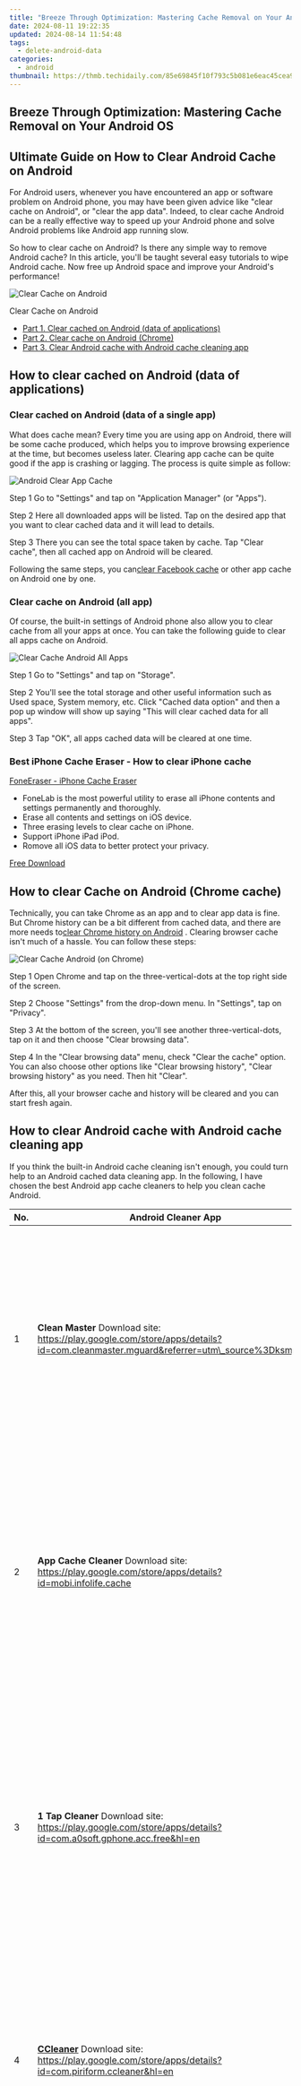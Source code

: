 ```yaml
---
title: "Breeze Through Optimization: Mastering Cache Removal on Your Android OS"
date: 2024-08-11 19:22:35
updated: 2024-08-14 11:54:48
tags:
  - delete-android-data
categories:
  - android
thumbnail: https://thmb.techidaily.com/85e69845f10f793c5b081e6eac45cea976095820d8ff765825e636a33b833fec.jpg
---
```


## Breeze Through Optimization: Mastering Cache Removal on Your Android OS

## Ultimate Guide on How to Clear Android Cache on Android

 For Android users, whenever you have encountered an app or software problem on Android phone, you may have been given advice like "clear cache on Android", or "clear the app data". Indeed, to clear cache Android can be a really effective way to speed up your Android phone and solve Android problems like Android app running slow.

 So how to clear cache on Android? Is there any simple way to remove Android cache? In this article, you'll be taught several easy tutorials to wipe Android cache. Now free up Android space and improve your Android's performance!

![Clear Cache on Android](https://www.aiseesoft.com/images/resource/clear-cache-android/clear-cache-android.jpg)

Clear Cache on Android

* [Part 1. Clear cached on Android (data of applications)](https://tools.techidaily.com/)
* [Part 2. Clear cache on Android (Chrome)](https://tools.techidaily.com/)
* [Part 3. Clear Android cache with Android cache cleaning app](https://tools.techidaily.com/)

## How to clear cached on Android (data of applications)

### Clear cached on Android (data of a single app)

 What does cache mean? Every time you are using app on Android, there will be some cache produced, which helps you to improve browsing experience at the time, but becomes useless later. Clearing app cache can be quite good if the app is crashing or lagging. The process is quite simple as follow:

![Android Clear App Cache](https://www.aiseesoft.com/images/resource/clear-cache-android/android-clear-app-cache.jpg)

Step 1 Go to "Settings" and tap on "Application Manager" (or "Apps").

Step 2 Here all downloaded apps will be listed. Tap on the desired app that you want to clear cached data and it will lead to details.

Step 3 There you can see the total space taken by cache. Tap "Clear cache", then all cached app on Android will be cleared.

 Following the same steps, you can[clear Facebook cache](https://tools.techidaily.com/) or other app cache on Android one by one.

### Clear cache on Android (all app)

 Of course, the built-in settings of Android phone also allow you to clear cache from all your apps at once. You can take the following guide to clear all apps cache on Android.

![Clear Cache Android All Apps](https://www.aiseesoft.com/images/resource/clear-cache-android/clear-cache-android-all-apps.jpg)

Step 1 Go to "Settings" and tap on "Storage".

Step 2 You'll see the total storage and other useful information such as Used space, System memory, etc. Click "Cached data option" and then a pop up window will show up saying "This will clear cached data for all apps".

Step 3 Tap "OK", all apps cached data will be cleared at one time.

### Best iPhone Cache Eraser - How to clear iPhone cache

[FoneEraser - iPhone Cache Eraser](https://tools.techidaily.com/aiseesoft/fone-eraser/)

* FoneLab is the most powerful utility to erase all iPhone contents and settings permanently and thoroughly.
* Erase all contents and settings on iOS device.
* Three erasing levels to clear cache on iPhone.
* Support iPhone iPad iPod.
* Romove all iOS data to better protect your privacy.

[Free Download](https://secure.2checkout.com/order/checkout.php?PRODS=4645623&QTY=1&AFFILIATE=108875&CART=1)

## How to clear Cache on Android (Chrome cache)

 Technically, you can take Chrome as an app and to clear app data is fine. But Chrome history can be a bit different from cached data, and there are more needs to[clear Chrome history on Android](https://tools.techidaily.com/) . Clearing browser cache isn't much of a hassle. You can follow these steps:

![Clear Cache Android (on Chrome)](https://www.aiseesoft.com/images/resource/clear-cache-android/clear-cache-on-chrome-for-android.jpg)

Step 1 Open Chrome and tap on the three-vertical-dots at the top right side of the screen.

Step 2 Choose "Settings" from the drop-down menu. In "Settings", tap on "Privacy".

Step 3 At the bottom of the screen, you'll see another three-vertical-dots, tap on it and then choose "Clear browsing data".

Step 4 In the "Clear browsing data" menu, check "Clear the cache" option. You can also choose other options like "Clear browsing history", "Clear browsing history" as you need. Then hit "Clear".

 After this, all your browser cache and history will be cleared and you can start fresh again.

## How to clear Android cache with Android cache cleaning app

 If you think the built-in Android cache cleaning isn't enough, you could turn help to an Android cached data cleaning app. In the following, I have chosen the best Android app cache cleaners to help you clean cache Android.

| No. | Android Cleaner App                                                                                                                                                     | Icon                                                                                                      | Features                                                                                                                                                                                                                                                                                |
| --- | ----------------------------------------------------------------------------------------------------------------------------------------------------------------------- | --------------------------------------------------------------------------------------------------------- | --------------------------------------------------------------------------------------------------------------------------------------------------------------------------------------------------------------------------------------------------------------------------------------- |
| 1   | **Clean Master**  Download site: <https://play.google.com/store/apps/details?id=com.cleanmaster.mguard&referrer=utm\_source%3Dksmobile>                                   | ![Clean Master](https://www.aiseesoft.com/images/resource/clear-cache-android/clean-master.jpg)           | ◆ Most widely used Android cache cleaner app with a wide user base all around the globe. ◆ Clear app cache, history for Chrome, residual files and many other junk files on Android. ◆ Interactive and easy to use interface, additional app manager.                                   |
| 2   | **App Cache Cleaner**  Download site: <https://play.google.com/store/apps/details?id=mobi.infolife.cache>                                                                 | ![App Cache Cleaner](https://www.aiseesoft.com/images/resource/clear-cache-android/app-cache-cleaner.jpg) | ◆ The most reputable Android cache cleaning app. ◆ App cache cleaner allows the user identify memory consuming apps based on the size of junk files created by apps. ◆ It can set reminders to let the user know when the cache files need to be cleared.                               |
| 3   | **1 Tap Cleaner**  Download site: <https://play.google.com/store/apps/details?id=com.a0soft.gphone.acc.free&hl=en>                                                        | ![1 Tab Cleaner](https://www.aiseesoft.com/images/resource/clear-cache-android/1-tab-cleaner.jpg)         | ◆ 1 Tap Cleaner helps you to clear Android cache and optimizes Android device with a single touch. ◆ It Features as a cache cleaner, a Chrome history cleaner and a call/text log cleaner. ◆ It Allows users to set cleaning interval, which makes Android cached data clearing easier. |
| 4   | **[CCleaner](https://tools.techidaily.com/)**  Download site: <https://play.google.com/store/apps/details?id=com.piriform.ccleaner&hl=en> | ![CCleaner](https://www.aiseesoft.com/images/resource/clear-cache-android/ccleaner.jpg)                   | ◆ A multifunctional app to analyze and clear all Android cache and application data. ◆ Additional features like pp manager, CPU, RAM and storage meters, battery and temperature tools.                                                                                                 |
| 5   | **Quick Cleaner**  Download site: <https://play.google.com/store/apps/details?id=com.quicklab.cleaner&hl=en>                                                              | ![Quick Cleaner](https://www.aiseesoft.com/images/resource/clear-cache-android/quick-cleaner.jpg)         | ◆ One tap to Clean up all cache and histories to speed up your phone and optimize its performance. ◆ Erase SMS, phone and web browsing history on Chrome or Firefox as well. ◆ Cannot clear the cache for any individual app.                                                           |

 In this article, we have gone through several methods to clear cache on Android phone. You can use the built-in settins app to clear cache on Android, or you can turn help to a Android app cache cleaner. Still have more questions about clearing app cache on Android? Don't hesitate to leave your comments below.

What do you think of this post?

* [1](https://tools.techidaily.com/)
* [2](https://tools.techidaily.com/)
* [3](https://tools.techidaily.com/)
* [4](https://tools.techidaily.com/)
* [5](https://tools.techidaily.com/)

Excellent

Rating: 4.8 / 5 (based on 179 ratings)

[author picture](https://www.aiseesoft.com/images/author/louisa.png) ](https://tools.techidaily.com/)

 January 04, 2019 17:16 / Updated by[Louisa White](https://tools.techidaily.com/) to[Delete Android Data](https://tools.techidaily.com/)

More Reading

* [Reset Android Phone](https://www.aiseesoft.com/images/more-reading/reset-android-phone-s.jpg) ](https://tools.techidaily.com/) [Easy and Quick Way to Reset Android Phone/Tablet](https://tools.techidaily.com/)  
 Want to know how to factory reset Android phone? Read this post and learn the easy and quick way to reset Android Phone when locked/frozen or without password.
* [Backup Before Bootloader](https://www.aiseesoft.com/images/more-reading/android-backup-before-bootloader-unlock-s.jpg) ](https://tools.techidaily.com/) [Unlock Bootloader: Back up Android Data](https://tools.techidaily.com/)  
 Want to unlock bootloader on Android to install custom operating system software? You'd better back up Android device before bootloader unlock.
* [Recover Deleted iPhone Notes](https://www.aiseesoft.com/images/more-reading/how-to-recover-deleted-notes-on-iphone-s.jpg) ](https://tools.techidaily.com/) [How to Recover Deleted iPhone Notes](https://tools.techidaily.com/)  
 How to recover deleted notes on iPhone? You can learn how to recover deleted notes on iPhone (even without backup) in this post.

<ins class="adsbygoogle"
     style="display:block"
     data-ad-format="autorelaxed"
     data-ad-client="ca-pub-7571918770474297"
     data-ad-slot="1223367746"></ins>



<ins class="adsbygoogle"
     style="display:block"
     data-ad-client="ca-pub-7571918770474297"
     data-ad-slot="8358498916"
     data-ad-format="auto"
     data-full-width-responsive="true"></ins>
